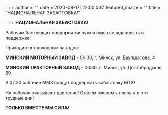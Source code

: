 +++
author = ""
date = 2020-08-17T22:00:00Z
featured_image = ""
title = "НАЦИОНАЛЬНАЯ ЗАБАСТОВКА!"

+++
**НАЦИОНАЛЬНАЯ ЗАБАСТОВКА!**

Рабочим бастующих предприятий нужна наша солидарность и поддержка!

Приходите к проходным заводов:

**МИНСКИЙ МОТОРНЫЙ ЗАВОД** - 06:30, г. Минск, ул. Ваупшасова, 4

**МИНСКИЙ ТРАКТОРНЫЙ ЗАВОД** – 06:30, г. Минск, ул. Долгобродская, 29

В 07:30 рабочие ММЗ пойдут поддержать забастовку МТЗ!

На рабочих оказывают давление! Станем плечом к плечу к в эти трудные дни!

**ТОЛЬКО ВМЕСТЕ МЫ СИЛА!**